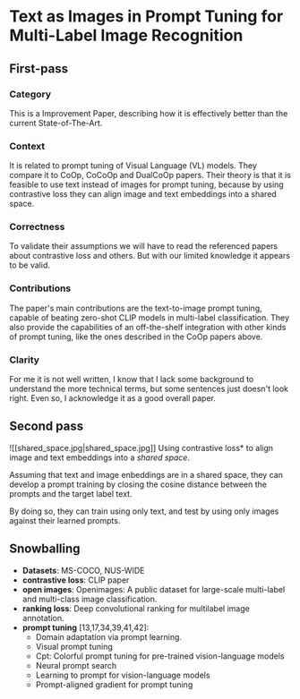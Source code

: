 # Text as Images in Prompt Tuning for Multi-Label Image Recognition

## First-pass

### Category

This is a Improvement Paper, describing how it is effectively better than the current State-of-The-Art.

### Context

It is related to prompt tuning of Visual Language (VL) models. They compare it to CoOp, CoCoOp and DualCoOp papers. Their theory is that it is feasible to use text instead of images for prompt tuning, because by using contrastive loss they can align image and text embeddings into a shared space.

### Correctness

To validate their assumptions we will have to read the referenced papers about contrastive loss and others. But with our limited knowledge it appears to be valid.

### Contributions

The paper's main contributions are the text-to-image prompt tuning, capable of beating zero-shot CLIP models in multi-label classification. They also provide the capabilities of an off-the-shelf integration with other kinds of prompt tuning, like the ones described in the CoOp papers above.

### Clarity

For me it is not well written, I know that I lack some background to understand the more technical terms, but some sentences just doesn't look right. Even so, I acknowledge it as a good overall paper.

## Second pass

![[shared_space.jpg|shared_space.jpg]]
Using contrastive loss* to align image and text embeddings into a *shared space*.

Assuming that text and image enbeddings are in a shared space, they can develop a prompt training by closing the cosine distance between the prompts and the target label text.

By doing so, they can train using only text, and test by using only images against their learned prompts.

## Snowballing

- **Datasets**: MS-COCO, NUS-WIDE
- **contrastive loss**: CLIP paper
- **open images**: Openimages: A public dataset for large-scale multi-label and multi-class image classification.
- **ranking loss**: Deep convolutional ranking for multilabel image annotation.
- **prompt tuning** [13,17,34,39,41,42]:
	- Domain adaptation via prompt learning.
	- Visual prompt tuning
	- Cpt: Colorful prompt tuning for pre-trained vision-language models
	- Neural prompt search
	- Learning to prompt for vision-language models
	- Prompt-aligned gradient for prompt tuning
